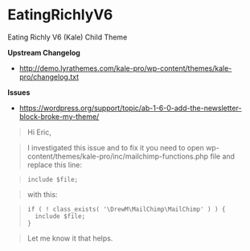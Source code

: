 # EatingRichlyV6
Eating Richly V6 (Kale) Child Theme

**Upstream Changelog**

- http://demo.lyrathemes.com/kale-pro/wp-content/themes/kale-pro/changelog.txt

**Issues**

- https://wordpress.org/support/topic/ab-1-6-0-add-the-newsletter-block-broke-my-theme/
>Hi Eric,

>I investigated this issue and to fix it you need to open wp-content/themes/kale-pro/inc/mailchimp-functions.php file and replace this line:

>`include $file;`

>with this:

>```
>if ( ! class_exists( '\DrewM\MailChimp\MailChimp' ) ) {
>	include $file;
>}
>```

>Let me know it that helps.
